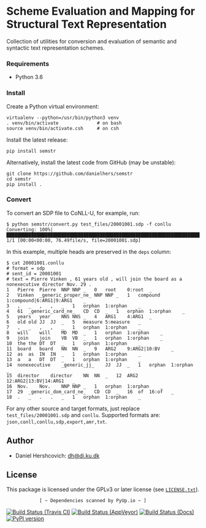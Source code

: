 Scheme Evaluation and Mapping for Structural Text Representation
================================================================

Collection of utilities for conversion and evaluation of semantic and syntactic text representation schemes.

### Requirements
* Python 3.6

### Install

Create a Python virtual environment:
    
    virtualenv --python=/usr/bin/python3 venv
    . venv/bin/activate              # on bash
    source venv/bin/activate.csh     # on csh

Install the latest release:

    pip install semstr

Alternatively, install the latest code from GitHub (may be unstable):

    git clone https://github.com/danielhers/semstr
    cd semstr
    pip install .

### Convert
To convert an SDP file to CoNLL-U, for example, run:
```
$ python semstr/convert.py test_files/20001001.sdp -f conllu
Converting: 100%|████████████████████████████████████████████████████████████████████████████████████████████████████████████████████████████████████████| 1/1 [00:00<00:00, 76.49file/s, file=20001001.sdp]
```
In this example, multiple heads are preserved in the `deps` column:
```
$ cat 20001001.conllu
# format = sdp
# sent_id = 20001001
# text = Pierre Vinken , 61 years old , will join the board as a nonexecutive director Nov. 29 .
1	Pierre	Pierre	NNP	NNP	_	0	root	0:root	_
2	Vinken	_generic_proper_ne_	NNP	NNP	_	1	compound	1:compound|6:ARG1|9:ARG1	_
3	,	_	,	,	_	1	orphan	1:orphan	_
4	61	_generic_card_ne_	CD	CD	_	1	orphan	1:orphan	_
5	years	year	NNS	NNS	_	4	ARG1	4:ARG1	_
6	old	old	JJ	JJ	_	5	measure	5:measure	_
7	,	_	,	,	_	1	orphan	1:orphan	_
8	will	will	MD	MD	_	1	orphan	1:orphan	_
9	join	join	VB	VB	_	1	orphan	1:orphan	_
10	the	the	DT	DT	_	1	orphan	1:orphan	_
11	board	board	NN	NN	_	9	ARG2	9:ARG2|10:BV	_
12	as	as	IN	IN	_	1	orphan	1:orphan	_
13	a	a	DT	DT	_	1	orphan	1:orphan	_
14	nonexecutive	_generic_jj_	JJ	JJ	_	1	orphan	1:orphan	_
15	director	director	NN	NN	_	12	ARG2	12:ARG2|13:BV|14:ARG1	_
16	Nov.	Nov.	NNP	NNP	_	1	orphan	1:orphan	_
17	29	_generic_dom_card_ne_	CD	CD	_	16	of	16:of	_
18	.	_	.	.	_	1	orphan	1:orphan	_
```
For any other source and target formats, just replace `test_files/20001001.sdp` and `conllu`.
Supported formats are: `json,conll,conllu,sdp,export,amr,txt`.

Author
------
* Daniel Hershcovich: dh@di.ku.dk 


License
-------
This package is licensed under the GPLv3 or later license (see [`LICENSE.txt`](LICENSE.txt)).

                [ ~ Dependencies scanned by PyUp.io ~ ]
[![Build Status (Travis CI)](https://travis-ci.org/danielhers/semstr.svg?branch=master)](https://travis-ci.org/danielhers/semstr)
[![Build Status (AppVeyor)](https://ci.appveyor.com/api/projects/status/github/danielhers/semstr?svg=true)](https://ci.appveyor.com/project/danielh/semstr)
[![Build Status (Docs)](https://readthedocs.org/projects/semstr/badge/?version=latest)](http://semstr.readthedocs.io/en/latest/)
[![PyPI version](https://badge.fury.io/py/SEMSTR.svg)](https://badge.fury.io/py/SEMSTR)
